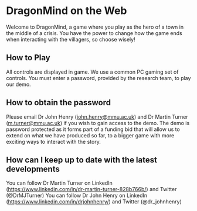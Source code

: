 # DragonMind on the Web

Welcome to DragonMind, a game where you play as the hero of a town in the middle of a crisis. You have the power to change how the game ends when interacting with the villagers, so choose wisely!

## How to Play
All controls are displayed in game. We use a common PC gaming set of controls. You must enter a password, provided by the research team, to play our demo.

## How to obtain the password
Please email Dr John Henry (john.henry@mmu.ac.uk) and Dr Martin Turner (m.turner@mmu.ac.uk) if you wish to gain access to the demo. The demo is password protected as it forms part of a funding bid that will allow us to extend on what we have produced so far, to a bigger game with more exciting ways to interact with the story.

## How can I keep up to date with the latest developments
You can follow Dr Martin Turner on LinkedIn (https://www.linkedin.com/in/dr-martin-turner-828b766b/) and Twitter (@DrMJTurner)
You can follow Dr John Henry on LinkedIn (https://www.linkedin.com/in/drjohnhenry/) and Twitter (@dr_johnhenry)

